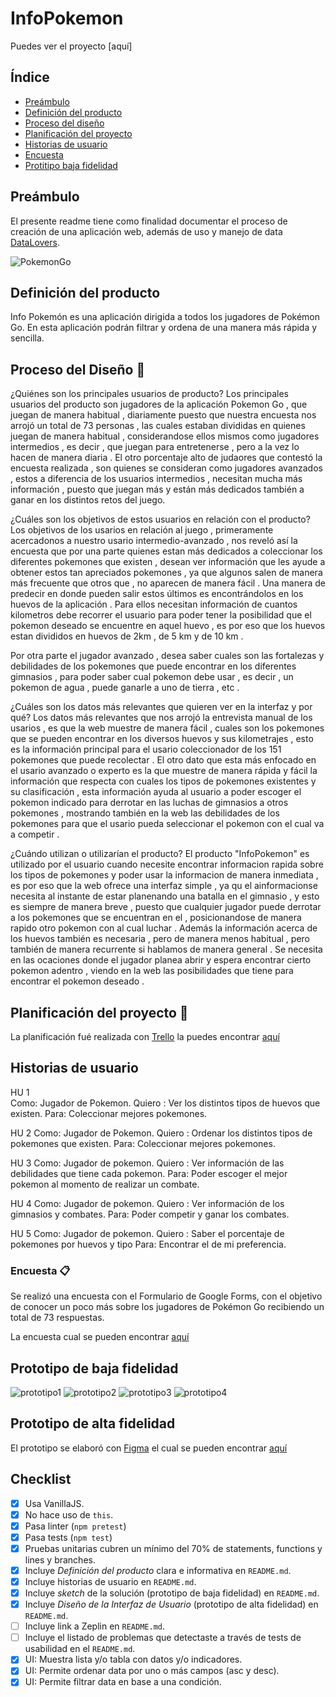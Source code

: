 # **InfoPokemon**


Puedes ver el proyecto [aquí]


## **Índice**

* [Preámbulo](#preámbulo)
* [Definición del producto](#definicion-del-producto)
* [Proceso del diseño](#proceso-del-diseño)
* [Planificación del proyecto](#planificacion-del-proyecto)
* [Historias de usuario](#historias-de-usuario)
* [Encuesta](#encuesta)
* [Protitipo baja fidelidad](#prototipo-baja-fidelidad)


## Preámbulo

El presente readme tiene como finalidad documentar el proceso de creación de una aplicación web, además de uso y manejo de data [DataLovers](https://github.com/Laboratoria/SCL009-data-lovers).

![PokemonGo](./src/img/fondo.jpg)


## Definición del producto 

Info Pokemón es una aplicación dirigida a todos los jugadores de Pokémon Go. En esta aplicación podrán filtrar y ordena de una manera más rápida y sencilla. 


## Proceso del Diseño 🎨
¿Quiénes son los principales usuarios de producto?
Los principales usuarios del producto son jugadores de la aplicación Pokemon Go , que juegan de manera habitual , diariamente puesto que nuestra encuesta nos arrojó un total de 73 personas , las cuales estaban divididas en quienes juegan de manera habitual , considerandose ellos mismos como jugadores intermedios , es decir , que juegan para entretenerse , pero a la vez lo hacen de manera diaria . El otro porcentaje alto de judaores que contestó la encuesta realizada , son quienes se consideran como jugadores avanzados , estos a diferencia de los usuarios intermedios , necesitan mucha más información , puesto que juegan más y están más dedicados también a ganar en los distintos retos del juego.


¿Cuáles son los objetivos de estos usuarios en relación con el producto?
Los objetivos de los usarios en relación al juego , primeramente acercadonos a nuestro usario intermedio-avanzado , nos reveló así la encuesta que por una parte quienes estan más dedicados a coleccionar los diferentes pokemones que existen , desean ver información que les ayude a obtener estos tan apreciados pokemones , ya que algunos salen de manera más frecuente que otros que , no aparecen de manera fácil . Una manera de predecir en donde pueden salir estos últimos es encontrándolos en los huevos de la aplicación . Para ellos necesitan información de cuantos kilometros debe recorrer el usuario para poder tener la posibilidad que el pokemon deseado se encuentre en aquel huevo , es por eso que los huevos estan divididos en huevos de 2km , de 5 km y de 10 km . 

Por otra parte el jugador avanzado , desea saber cuales son las fortalezas y debilidades de los pokemones que puede encontrar en los diferentes gimnasios , para poder saber cual pokemon debe usar , es decir , un pokemon de agua , puede ganarle a uno de tierra , etc . 


¿Cuáles son los datos más relevantes que quieren ver en la interfaz y por qué?
Los datos más relevantes que nos arrojó la entrevista manual de los usarios , es que la web muestre de manera fácil , cuales son los pokemones que se pueden encontrar en los diversos huevos y sus kilometrajes , esto es la información principal para el usario coleccionador de los 151 pokemones que puede recolectar .
El otro dato que esta más enfocado en el usario avanzado o experto es la que muestre de manera rápida y fácil la información que respecta con cuales los tipos de pokemones existentes y su clasificación , esta información ayuda al usuario a poder escoger  el pokemon indicado para derrotar en las luchas de gimnasios a otros pokemones , mostrando también en la web las debilidades de los pokemones para que el usario pueda seleccionar  el pokemon con el cual va a competir .




¿Cuándo utilizan o utilizarían el producto?
El producto "InfoPokemon" es utilizado por el usuario cuando necesite encontrar informacion rapida sobre los tipos de pokemones y poder usar la informacion de manera inmediata , es por eso que la web ofrece una interfaz simple , ya qu el ainformacionse necesita al instante de estar planenando una batalla en el gimnasio , y esto es siempre de manera breve , puesto que cualquier jugador puede derrotar a los pokemones que se encuentran en el , posicionandose de manera rapido otro pokemon con al cual luchar .
Además la información acerca de los huevos también es necesaria , pero de manera menos habitual , pero también de manera recurrente si hablamos de manera general . Se necesita en las ocaciones donde el jugador planea abrir y espera encontrar cierto pokemon adentro , viendo en la web las posibilidades que tiene para encontrar el pokemon deseado .



## Planificación del proyecto 📑


La planificación fué realizada con [Trello](https://trello.com) la puedes encontrar [aquí](https://trello.com/b/QQv7Qxd4/data-lovers)


## Historias de usuario

HU 1  
Como: Jugador de Pokemon.
Quiero : Ver los distintos tipos de huevos que existen.
Para: Coleccionar mejores pokemones.

HU 2
Como: Jugador de Pokemon.
Quiero : Ordenar los distintos tipos de pokemones que existen.
Para: Coleccionar mejores pokemones.

HU 3
Como: Jugador de pokemon.
Quiero : Ver información de las debilidades que tiene cada pokemon.
Para: Poder escoger el mejor pokemon al momento de realizar un combate.

HU 4
Como: Jugador de pokemon.
Quiero : Ver información de los gimnasios y combates.
Para: Poder competir y ganar los combates.

HU 5
Como: Jugador de pokemon.
Quiero : Saber el porcentaje de pokemones por huevos y tipo
Para: Encontrar el de mi preferencia.

### Encuesta 📋

Se realizó una encuesta con el Formulario de Google Forms, con el objetivo de conocer un poco más sobre los jugadores de Pokémon Go recibiendo un total de 73 respuestas.

La encuesta cual se pueden encontrar [aquí](https://docs.google.com/forms/d/e/1FAIpQLSfmEgCpqwzdoIJ9CleUnujALlSSBVGjK6tK0uWzkhkQ_kKF9w/viewform?usp=sf_link)


## Prototipo de baja fidelidad

![prototipo1](./src/img/prototipo1.jpg)
![prototipo2](./src/img/prototipo2.jpg)
![prototipo3](./src/img/prototipo3.jpg)
![prototipo4](./src/img/prototipo4.jpg)

## Prototipo de alta fidelidad


El prototipo se elaboró con [Figma](https://figma.com) el cual se pueden encontrar [aquí](https://www.figma.com/file/HmIYHbhPacwoAjkGMyFufeRk/POKEMON?node-id=0%3A1)



## **Checklist**

* [X] Usa VanillaJS.
* [X] No hace uso de `this`.
* [X] Pasa linter (`npm pretest`)
* [X] Pasa tests (`npm test`)
* [X] Pruebas unitarias cubren un mínimo del 70% de statements, functions y
  lines y branches.
* [X] Incluye _Definición del producto_ clara e informativa en `README.md`.
* [X] Incluye historias de usuario en `README.md`.
* [X] Incluye _sketch_ de la solución (prototipo de baja fidelidad) en
  `README.md`.
* [X] Incluye _Diseño de la Interfaz de Usuario_ (prototipo de alta fidelidad)
  en `README.md`.
* [ ] Incluye link a Zeplin en `README.md`.
* [ ] Incluye el listado de problemas que detectaste a través de tests de
  usabilidad en el `README.md`.
* [X] UI: Muestra lista y/o tabla con datos y/o indicadores.
* [X] UI: Permite ordenar data por uno o más campos (asc y desc).
* [X] UI: Permite filtrar data en base a una condición.

